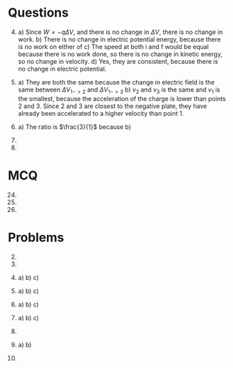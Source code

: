 # Questions
4)
	a) Since $W = -q\Delta V$, and there is no change in $\Delta V$, there is no change in work.
	b) There is no change in electric potential energy, because there is no work on either of 
	c) The speed at both i and f would be equal because there is no work done, so there is no change in kinetic energy, so no change in velocity.
	d) Yes, they are consistent, because there is no change in electric potential. 
7)
	a) They are both the same because the change in electric field is the same between $\Delta V_{1->2}$ and $\Delta V_{1->3}$ 
	b) $v_{2}$ and $v_{3}$ is the same and $v_{1}$ is the smallest, because the acceleration of the charge is lower than points 2 and 3. Since 2 and 3 are closest to the negative plate, they have already been accelerated to a higher velocity than point 1. 
9)
	a) The ratio is $\frac{3}{1}$ because 
	b)
13)
	
15)
	
# MCQ
24)
25)
30)

# Problems
2)
3)
7)
	a)
	b)
	c)
9)
	a)
	b)
	c)
14)
	a)
	b)
	c)
16)
	a)
	b)
	c)
18)
	
20)
	a)
	b)
21)
